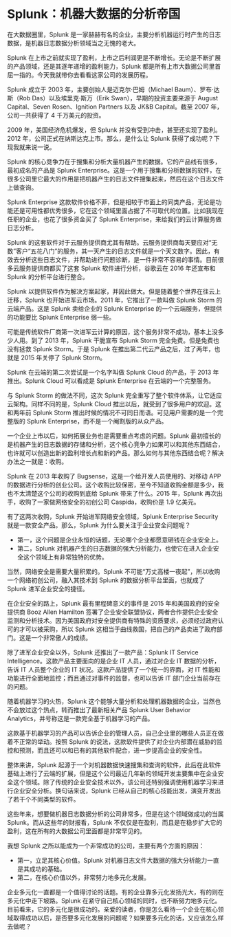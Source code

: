 

# Splunk：机器大数据的分析帝国

在大数据圈里，Splunk 是一家赫赫有名的企业，主要分析机器运行时产生的日志数据，是机器日志数据分析领域当之无愧的老大。

Splunk 在上市之前就实现了盈利，上市之后利润更是不断增长。无论是不断扩展的产品领域，还是其逐年递增的盈利能力，Splunk 都是所有上市大数据公司里首屈一指的。今天我就带你去看看这家公司的发展历程。

Splunk 成立于 2003 年，主要创始人是迈克尔·巴姆（Michael Baum）、罗布·达斯（Rob Das）以及埃里克·斯万（Erik Swan），早期的投资主要来源于 August Capital、Seven Rosen、Ignition Partners 以及 JK&B Capital。截至 2007 年，公司一共获得了 4 千万美元的投资。

2009 年，美国经济危机爆发，但 Splunk 并没有受到冲击，甚至还实现了盈利。2012 年，公司正式在纳斯达克上市。那么，是什么让 Splunk 获得了成功呢？下现我就来说一说。

Splunk 的核心竞争力在于搜集和分析大量机器产生的数据。它的产品线有很多，最初成名的产品是 Splunk Enterprise。这是一个用于搜集和分析数据的软件，在很多公司里它最大的作用是把机器产生的日志文件搜集起来，然后在这个日志文件上做查询。

Splunk Enterprise 这款软件价格不菲，但是相较于市面上的同类产品，无论是功能还是可用性都优秀很多，它在这个领域里面占据了不可取代的位置。比如我现在任职的企业，也花了很多资金买了 Splunk Enterprise，来给我们的云计算服务做日志分析。

Splunk 的这套软件对于云服务提供商尤其有帮助。云服务提供商每天要应对“无数”客户“五花八门”的服务，其一天产生的日志文件就是一个天文数字。因此，有效去分析这些日志文件，并帮助进行问题诊断，是一件非常不容易的事情。目前很多云服务提供商都买了这套 Splunk 软件进行分析，谷歌云在 2016 年还宣布和 Splunk 的分析平台进行整合。

Splunk 以提供软件作为解决方案起家，并因此做大。但是随着整个世界在往云上迁移，Splunk 也开始进军云市场。2011 年，它推出了一款叫做 Splunk Storm 的云端产品。这是 Splunk 卖给企业的 Splunk Enterprise 的一个云端服务，但提供的功能要比 Splunk Enterprise 弱一些。

可能是传统软件厂商第一次进军云计算的原因，这个服务非常不成功，基本上没多少人用。到了 2013 年，Splunk 干脆宣布 Splunk Storm 完全免费。但是免费也没有拯救 Splunk Storm。于是 Splunk 在推出第二代云产品之后，过了两年，也就是 2015 年关停了 Splunk Storm。

Splunk 在云端的第二次尝试是一个名字叫做 Splunk Cloud 的产品，于 2013 年推出。Splunk Cloud 可以看成是 Splunk Enterprise 在云端的一个完整服务。

与 Splunk Storm 的做法不同，这次 Splunk 完全重写了整个软件体系，让它适应云架构。同样不同的是，Splunk Cloud 推出以后，就受到了很多用户的欢迎。这和两年前 Splunk Storm 推出时候的情况不可同日而语。可见用户需要的是一个完整版的 Splunk Enterprise，而不是一个阉割版的从众产品。

一个企业上市以后，如何拓展业务也是需要重点考虑的问题。Splunk 最初擅长的是机器产生的日志数据的存储和分析，这个核心竞争力如果可以和其他东西结合，也许就可以创造出新的盈利增长点和新的产品。那么如何与其他东西结合呢？解决办法之一就是：收购。

Splunk 在 2013 年收购了 Bugsense，这是一个给开发人员使用的、对移动 APP 的数据进行分析的创业公司。这个收购比较保密，至今不知道收购金额是多少，我也不太清楚这个公司的收购到底给 Splunk 带来了什么。2015 年，Splunk 再次出手，收购了一家做网络安全的初创公司 Caspida，收购价是 1.9 亿美元。

有了这两次收购，Splunk 开始进军网络安全领域，Splunk Enterprise Security 就是一款安全产品。那么，Splunk 为什么要关注于企业安全问题呢？

- 第一，这个问题是企业永恒的话题，无论哪个企业都愿意砸钱在企业安全上。
- 第二，Splunk 对机器产生的日志数据的强大分析能力，也使它在进入企业安全这个领域上有非常独特的优势。

当然，网络安全是需要大量积累的。Splunk 不可能“万丈高楼一夜起”，所以收购一个网络初创公司，融入其技术到 Splunk 的数据分析平台里面，也就成了 Splunk 进军企业安全的捷径。

在企业安全的路上，Splunk 最有里程碑意义的事件是 2015 年和美国政府的安全提供商 Booz Allen Hamilton 签署了企业安全联盟协议，两者合作提供企业安全监测和分析技术。因为美国政府对安全提供商有特殊的资质要求，必须经过政府认可的才可以被采购，所以 Splunk 这相当于曲线救国，把自己的产品卖进了政府部门。这是一个非常傲人的成绩。

除了进军企业安全以外，Splunk 还推出了一款产品：Splunk IT Service Intelligence。这款产品主要面向的是企业 IT 人员，通过对企业 IT 数据的分析，告诉 IT 人员整个企业的 IT 状况。这款产品提供了一个统一的界面，对 IT 性能和功能进行全面地监控；而且通过对事件的监督，也可以告诉 IT 部门企业当前存在的问题。

随着机器学习的火热，Splunk 这个能够大量分析和处理机器数据的企业，当然也不会放过这个热点，转而推出了最新相关产品 Splunk User Behavior Analytics，并号称这是一款完全基于机器学习的产品。

这款基于机器学习的产品可以告诉企业的管理人员，自己企业里的哪些人员正在做着不正常的举动。按照 Splunk 的说法，这款软件提供了对企业内部潜在威胁的监控和预测，而且还可以和已有的其他软件配合，进一步提高企业的安全性。

整体来讲，Splunk 起源于一个对机器数据快速搜集和查询的软件，此后在此软件基础上进行了云端的扩展，但是这个公司最近几年新的领域开发主要集中在企业安全这个领域。除了传统的企业安全技术以外，该公司还特别强调使用机器学习来进行企业安全分析。换句话来说，Splunk 已经从自己的核心技能出发，演变开发出了若干个不同类型的软件。

这些年来，想要做机器日志数据分析的公司非常多，但是在这个领域做成功的当属 Splunk。而从这些年的财报看，Splunk 不仅仅是在盈利，而且是在稳步扩大它的盈利，这在所有的大数据公司里面都是非常罕见的。

我想 Splunk 之所以能成为一个非常成功的公司，主要有两个方面的原因：

- 第一，立足其核心价值。Splunk 对机器日志文件大数据的强大分析能力一直是其成功的基础。
- 第二，在核心价值以外，非常努力地多元化发展。

企业多元化一直都是一个值得讨论的话题。有的企业靠多元化发扬光大，有的则在多元化中走下坡路。Splunk 在紧守自己核心领域的同时，也不断努力地多元化。目前看来，它的多元化是很成功的。亲爱的读者，你是怎么看待一个企业在核心领域取得成功以后，是否要多元化发展的问题呢？如果要多元化的话，又应该怎么样去做呢？













































